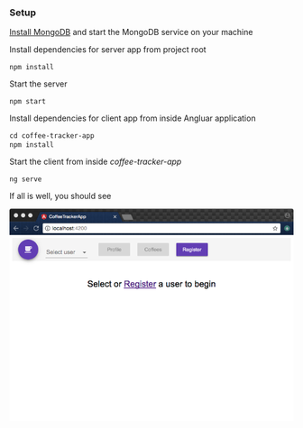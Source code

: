 ### Setup

[Install MongoDB](https://docs.mongodb.com/manual/administration/install-community/) and start the MongoDB service on your machine

Install dependencies for server app from project root
```
npm install
```

Start the server
```
npm start
```

Install dependencies for client app from inside Angluar application
```
cd coffee-tracker-app
npm install
```

Start the client from inside _coffee-tracker-app_
```
ng serve
```

If all is well, you should see

![ScreenShot](/coffee-tracker-app/src/assets/screenshots/home-page.tiff?raw=true)
